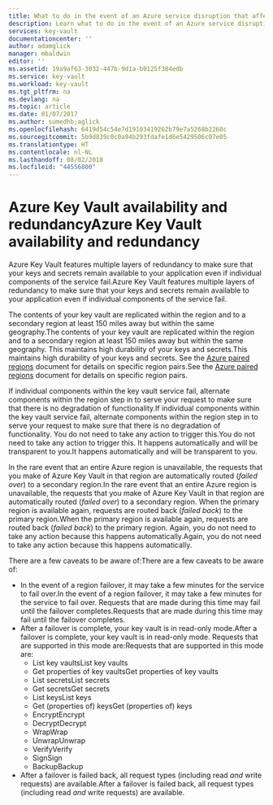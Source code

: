 ```yaml
---
title: What to do in the event of an Azure service disruption that affects Azure Key Vault | Microsoft Docs
description: Learn what to do in the event of an Azure service disruption that affects Azure Key Vault.
services: key-vault
documentationcenter: ''
author: adamglick
manager: mbaldwin
editor: ''
ms.assetid: 19a9af63-3032-447b-9d1a-b0125f384edb
ms.service: key-vault
ms.workload: key-vault
ms.tgt_pltfrm: na
ms.devlang: na
ms.topic: article
ms.date: 01/07/2017
ms.author: sumedhb;aglick
ms.openlocfilehash: 6419d54c54e7d19103419262b79e7a5268b2268c
ms.sourcegitcommit: 5b9d839c0c0a94b293fdafe1d6e5429506c07e05
ms.translationtype: HT
ms.contentlocale: nl-NL
ms.lasthandoff: 08/02/2018
ms.locfileid: "44556800"
---
```

# <a name="azure-key-vault-availability-and-redundancy"></a><span data-ttu-id="dc042-103">Azure Key Vault availability and redundancy</span><span class="sxs-lookup"><span data-stu-id="dc042-103">Azure Key Vault availability and redundancy</span></span>
<span data-ttu-id="dc042-104">Azure Key Vault features multiple layers of redundancy to make sure that your keys and secrets remain available to your application even if individual components of the service fail.</span><span class="sxs-lookup"><span data-stu-id="dc042-104">Azure Key Vault features multiple layers of redundancy to make sure that your keys and secrets remain available to your application even if individual components of the service fail.</span></span>

<span data-ttu-id="dc042-105">The contents of your key vault are replicated within the region and to a secondary region at least 150 miles away but within the same geography.</span><span class="sxs-lookup"><span data-stu-id="dc042-105">The contents of your key vault are replicated within the region and to a secondary region at least 150 miles away but within the same geography.</span></span> <span data-ttu-id="dc042-106">This maintains high durability of your keys and secrets.</span><span class="sxs-lookup"><span data-stu-id="dc042-106">This maintains high durability of your keys and secrets.</span></span> <span data-ttu-id="dc042-107">See the [Azure paired regions](https://docs.microsoft.com/en-us/azure/best-practices-availability-paired-regions) document for details on specific region pairs.</span><span class="sxs-lookup"><span data-stu-id="dc042-107">See the [Azure paired regions](https://docs.microsoft.com/en-us/azure/best-practices-availability-paired-regions) document for details on specific region pairs.</span></span>

<span data-ttu-id="dc042-108">If individual components within the key vault service fail, alternate components within the region step in to serve your request to make sure that there is no degradation of functionality.</span><span class="sxs-lookup"><span data-stu-id="dc042-108">If individual components within the key vault service fail, alternate components within the region step in to serve your request to make sure that there is no degradation of functionality.</span></span> <span data-ttu-id="dc042-109">You do not need to take any action to trigger this.</span><span class="sxs-lookup"><span data-stu-id="dc042-109">You do not need to take any action to trigger this.</span></span> <span data-ttu-id="dc042-110">It happens automatically and will be transparent to you.</span><span class="sxs-lookup"><span data-stu-id="dc042-110">It happens automatically and will be transparent to you.</span></span>

<span data-ttu-id="dc042-111">In the rare event that an entire Azure region is unavailable, the requests that you make of Azure Key Vault in that region are automatically routed (*failed over*) to a secondary region.</span><span class="sxs-lookup"><span data-stu-id="dc042-111">In the rare event that an entire Azure region is unavailable, the requests that you make of Azure Key Vault in that region are automatically routed (*failed over*) to a secondary region.</span></span> <span data-ttu-id="dc042-112">When the primary region is available again, requests are routed back (*failed back*) to the primary region.</span><span class="sxs-lookup"><span data-stu-id="dc042-112">When the primary region is available again, requests are routed back (*failed back*) to the primary region.</span></span> <span data-ttu-id="dc042-113">Again, you do not need to take any action because this happens automatically.</span><span class="sxs-lookup"><span data-stu-id="dc042-113">Again, you do not need to take any action because this happens automatically.</span></span>

<span data-ttu-id="dc042-114">There are a few caveats to be aware of:</span><span class="sxs-lookup"><span data-stu-id="dc042-114">There are a few caveats to be aware of:</span></span>

* <span data-ttu-id="dc042-115">In the event of a region failover, it may take a few minutes for the service to fail over.</span><span class="sxs-lookup"><span data-stu-id="dc042-115">In the event of a region failover, it may take a few minutes for the service to fail over.</span></span> <span data-ttu-id="dc042-116">Requests that are made during this time may fail until the failover completes.</span><span class="sxs-lookup"><span data-stu-id="dc042-116">Requests that are made during this time may fail until the failover completes.</span></span>
* <span data-ttu-id="dc042-117">After a failover is complete, your key vault is in read-only mode.</span><span class="sxs-lookup"><span data-stu-id="dc042-117">After a failover is complete, your key vault is in read-only mode.</span></span> <span data-ttu-id="dc042-118">Requests that are supported in this mode are:</span><span class="sxs-lookup"><span data-stu-id="dc042-118">Requests that are supported in this mode are:</span></span>
  * <span data-ttu-id="dc042-119">List key vaults</span><span class="sxs-lookup"><span data-stu-id="dc042-119">List key vaults</span></span>
  * <span data-ttu-id="dc042-120">Get properties of key vaults</span><span class="sxs-lookup"><span data-stu-id="dc042-120">Get properties of key vaults</span></span>
  * <span data-ttu-id="dc042-121">List secrets</span><span class="sxs-lookup"><span data-stu-id="dc042-121">List secrets</span></span>
  * <span data-ttu-id="dc042-122">Get secrets</span><span class="sxs-lookup"><span data-stu-id="dc042-122">Get secrets</span></span>
  * <span data-ttu-id="dc042-123">List keys</span><span class="sxs-lookup"><span data-stu-id="dc042-123">List keys</span></span>
  * <span data-ttu-id="dc042-124">Get (properties of) keys</span><span class="sxs-lookup"><span data-stu-id="dc042-124">Get (properties of) keys</span></span>
  * <span data-ttu-id="dc042-125">Encrypt</span><span class="sxs-lookup"><span data-stu-id="dc042-125">Encrypt</span></span>
  * <span data-ttu-id="dc042-126">Decrypt</span><span class="sxs-lookup"><span data-stu-id="dc042-126">Decrypt</span></span>
  * <span data-ttu-id="dc042-127">Wrap</span><span class="sxs-lookup"><span data-stu-id="dc042-127">Wrap</span></span>
  * <span data-ttu-id="dc042-128">Unwrap</span><span class="sxs-lookup"><span data-stu-id="dc042-128">Unwrap</span></span>
  * <span data-ttu-id="dc042-129">Verify</span><span class="sxs-lookup"><span data-stu-id="dc042-129">Verify</span></span>
  * <span data-ttu-id="dc042-130">Sign</span><span class="sxs-lookup"><span data-stu-id="dc042-130">Sign</span></span>
  * <span data-ttu-id="dc042-131">Backup</span><span class="sxs-lookup"><span data-stu-id="dc042-131">Backup</span></span>
* <span data-ttu-id="dc042-132">After a failover is failed back, all request types (including read *and* write requests) are available.</span><span class="sxs-lookup"><span data-stu-id="dc042-132">After a failover is failed back, all request types (including read *and* write requests) are available.</span></span>


